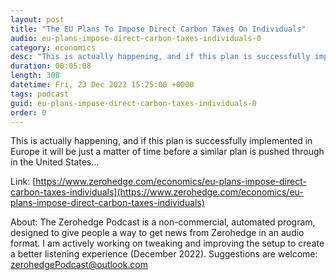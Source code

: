 ```yaml
---
layout: post
title: "The EU Plans To Impose Direct Carbon Taxes On Individuals"
audio: eu-plans-impose-direct-carbon-taxes-individuals-0
category: economics
desc: "This is actually happening, and if this plan is successfully implemented in Europe it will be just a matter of time before a similar plan is pushed through in the United States..."
duration: 00:05:08
length: 308
datetime: Fri, 23 Dec 2022 15:25:00 +0000
tags: podcast
guid: eu-plans-impose-direct-carbon-taxes-individuals-0
order: 0
---
```

This is actually happening, and if this plan is successfully implemented in Europe it will be just a matter of time before a similar plan is pushed through in the United States...

Link: [https://www.zerohedge.com/economics/eu-plans-impose-direct-carbon-taxes-individuals](https://www.zerohedge.com/economics/eu-plans-impose-direct-carbon-taxes-individuals)

About: The Zerohedge Podcast is a non-commercial, automated program, designed to give people a way to get news from Zerohedge in an audio format.  I am actively working on tweaking and improving the setup to create a better listening experience (December 2022).  Suggestions are welcome: [zerohedgePodcast@outlook.com](mailto:zerohedgePodcast@outlook.com)